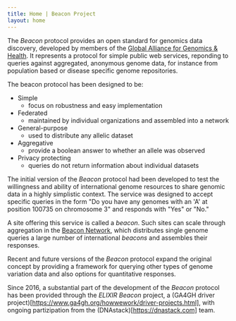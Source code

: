 ```yaml
---
title: Home | Beacon Project
layout: home
---
```


The _Beacon_ protocol provides an open standard for genomics data discovery, developed by members of the [Global Alliance for Genomics &amp; Health](http://genomicsandhealth.org). It represents a protocol for simple public web services, reponding to queries against aggregated, anonymous genome data, for instance from population based or disease specific genome repositories.

The beacon protocol has been designed to be:

* Simple
  * focus on robustness and easy implementation
* Federated
  * maintained by individual organizations and assembled into a network
* General-purpose
  * used to distribute any allelic dataset
* Aggregative
  * provide a boolean answer to whether an allele was observed
* Privacy protecting
  * queries do not return information about individual datasets

The initial version of the _Beacon_ protocol had been developed to test the willingness and ability of international genome resources to share genomic data in a highly simplistic context. The service was designed to accept specific queries in the form "Do you have any genomes with an 'A' at position 100735 on chromosome 3" and responds with "Yes" or "No."

A site offering this service is called a _beacon_. Such sites can scale through aggregation in the [Beacon Network](http://becon-netwotk.org), which distributes single genome queries a large number of international _beacons_ and assembles their responses.

 Recent and future versions of the _Beacon_ protocol expand the original concept by providing a framework for querying other types of genome variation data and also options for quantitative responses.

 Since 2016, a substantial part of the development of the _Beacon_ protocol has been provided through the _ELIXIR Beacon_ project, a (GA4GH driver project)[https://www.ga4gh.org/howwework/driver-projects.html], with ongoing partizipation from the  (DNAstack)[https://dnastack.com] team.

<!--
You can use HTML elements in Markdown, such as the comment element, and they won't be affected by a markdown parser. However, if you create an HTML element in your markdown file, you cannot use markdown syntax within that element's contents.
-->
